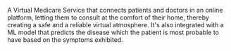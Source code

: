 A Virtual Medicare Service that connects patients and doctors in an online platform, letting them to consult at the comfort of their home, thereby creating a safe and a reliable virtual atmosphere. It's also integrated with a ML model that predicts the disease which the patient is most probable to have based on the symptoms exhibited.

